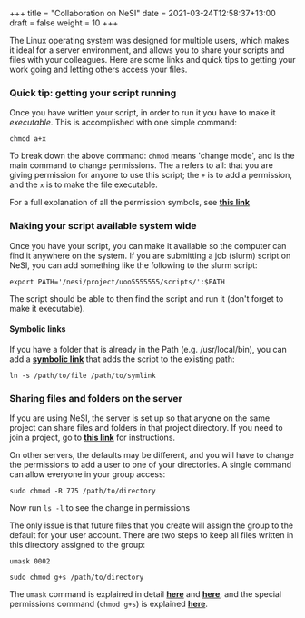 +++
title = "Collaboration on NeSI"
date = 2021-03-24T12:58:37+13:00
draft = false
weight = 10
+++



The Linux operating system was designed for multiple users, which makes it ideal for a server environment, and allows you to share your scripts and files with your colleagues. Here are some links and quick tips to getting your work going and letting others access your files. 

### Quick tip: getting your script running

Once you have written your script, in order to run it you have to make it *executable*. This is accomplished with one simple command:

```
chmod a+x
```

To break down the above command: `chmod` means 'change mode', and is the main command to change permissions. The `a` refers to all: that you are giving permission for anyone to use this script; the `+` is to add a permission, and the `x` is to make the file executable. 

For a full explanation of all the permission symbols, see [**this link**](https://www.howtogeek.com/437958/how-to-use-the-chmod-command-on-linux/)

### Making your script available system wide

Once you have your script, you can make it available so the computer can find it anywhere on the system. If you are submitting a job (slurm) script on NeSI, you can add something like the following to the slurm script:

```
export PATH='/nesi/project/uoo5555555/scripts/':$PATH
```

The script should be able to then find the script and run it (don't forget to make it executable). 

#### Symbolic links

If you have a folder that is already in the Path (e.g. /usr/local/bin), you can add a [**symbolic link**](https://www.shellhacks.com/symlink-create-symbolic-link-linux/) that adds the script to the existing path:

```
ln -s /path/to/file /path/to/symlink
```

### Sharing files and folders on the server

If you are using NeSI, the server is set up so that anyone on the same project can share files and folders in that project directory. If you need to join a project, go to [**this link**](https://support.nesi.org.nz/hc/en-gb/articles/360000693896-Applying-to-join-a-NeSI-project) for instructions.

On other servers, the defaults may be different, and you will have to change the permissions to add a user to one of your directories. A single command can allow everyone in your group access:

```
sudo chmod -R 775 /path/to/directory
```

Now run `ls -l` to see the change in permissions

The only issue is that future files that you create will assign the group to the default for your user account. There are two steps to keep all files written in this directory assigned to the group:

```
umask 0002

sudo chmod g+s /path/to/directory
```

The `umask` command is explained in detail [**here**](https://www.computerhope.com/unix/uumask.htm) and [**here**](https://linuxize.com/post/umask-command-in-linux/), and the special permissions command (`chmod g+s`) is explained [**here**](https://linuxconfig.org/how-to-use-special-permissions-the-setuid-setgid-and-sticky-bits).
















